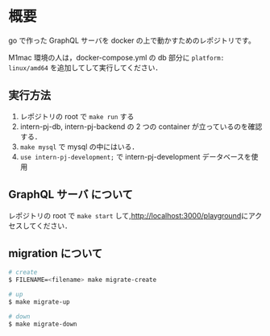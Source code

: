 # 概要

go で作った GraphQL サーバを docker の上で動かすためのレポジトリです。

M1mac 環境の人は，docker-compose.yml の db 部分に `platform: linux/amd64` を追加してして実行してください．

## 実行方法

1. レポジトリの root で `make run` する
2. intern-pj-db, intern-pj-backend の 2 つの container が立っているのを確認する．
3. `make mysql` で mysql の中にはいる．
4. `use intern-pj-development;` で intern-pj-development データベースを使用

## GraphQL サーバ について

レポジトリの root で `make start` して,[http://localhost:3000/playground](http://localhost:3000/playground)にアクセスしてください．

## migration について

```sh
# create
$ FILENAME=<filename> make migrate-create

# up
$ make migrate-up

# down
$ make migrate-down
```
